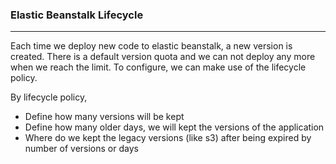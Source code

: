 ### Elastic Beanstalk Lifecycle

---

Each time we deploy new code to elastic beanstalk, a new version is created. There is a default version quota and we can not deploy any more when we reach the limit. To configure, we can make use of the lifecycle policy.

By lifecycle policy,

- Define how many versions will be kept
- Define how many older days, we will kept the versions of the application
- Where do we kept the legacy versions (like s3) after being expired by number of versions or days
